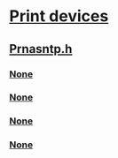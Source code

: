 # [Print devices](../_print/index.md)
## [Prnasntp.h](index.md)
### [None](../prnasntp/nf-prnasntp-routercreateprintasyncnotificationchannel.md)
### [None](../prnasntp/nf-prnasntp-routergetprintclassobject.md)
### [None](../prnasntp/nf-prnasntp-routerregisterforprintasyncnotifications.md)
### [None](../prnasntp/nf-prnasntp-routerunregisterforprintasyncnotifications.md)
